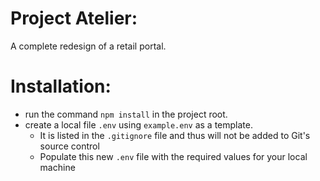 # Project Atelier:
A complete redesign of a retail portal.

# Installation:
- run the command `npm install` in the project root.
- create a local file `.env` using `example.env` as a template.
  - It is listed in the `.gitignore` file and thus will not be added to Git's source control
  - Populate this new `.env` file with the required values for your local machine
